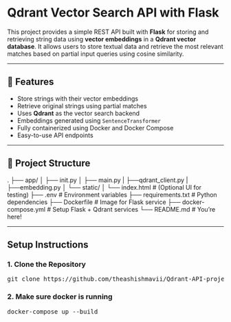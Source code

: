 # Qdrant Vector Search API with Flask

This project provides a simple REST API built with **Flask** for storing and retrieving string data using **vector embeddings** in a **Qdrant vector database**. It allows users to store textual data and retrieve the most relevant matches based on partial input queries using cosine similarity.

---

## 🚀 Features

- Store strings with their vector embeddings
- Retrieve original strings using partial matches
- Uses **Qdrant** as the vector search backend
- Embeddings generated using `SentenceTransformer`
- Fully containerized using Docker and Docker Compose
- Easy-to-use API endpoints

---

## 📁 Project Structure

.
├── app/
│ ├── init.py
│ ├── main.py
| ├──qdrant_client.py
| ├──embedding.py
│ └── static/
│ └── index.html # (Optional UI for testing)
├── .env # Environment variables
├── requirements.txt # Python dependencies
├── Dockerfile # Image for Flask service
├── docker-compose.yml # Setup Flask + Qdrant services
└── README.md # You’re here!

---

## Setup Instructions

### 1. Clone the Repository
<pre>git clone https://github.com/theashishmavii/Qdrant-API-project.git</pre>

### 2. Make sure docker is running
<pre>docker-compose up --build</pre>